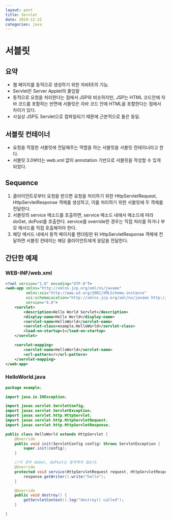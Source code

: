 ```yaml
---
layout: post
title: Servlet
date: 2019-12-22
categories: java
---
```


# 서블릿
## 요약
* 웹 페이지를 동적으로 생성하기 위한 자바EE의 기능. 
* Servlet은 Server Applet의 줄임말
* 동적으로 요청을 처리한다는 점에서 JSP와 비슷하지만, JSP는 HTML 코드안에 자바 코드를 포함하는 반면에 서블릿은 자바 코드 안에 HTML을 포함한다는 점에서 차이가 있다.
* 사실상 JSP도 Servlet으로 컴파일되기 때문에 근본적으로 둘은 동일.

## 서블릿 컨테이너
* 요청을 적절한 서블릿에 전달해주는 역할을 하는 서블릿을 서블릿 컨테이너라고 한다.
* 서블릿 3.0부터는 web.xml 없이 annotation 기반으로 서블릿을 작성할 수 있게 되었다.

## Sequence
1. 클라이언트로부터 요청을 받으면 요청을 처리하기 위한 HttpServletRequest, HttpServletResponse 객체를 생성하고, 이를 처리하기 위한 서블릿에 두 객체를 전달한다.
2. 서블릿의 service 메소드를 호출하면, service 메소드 내에서 메소드에 따라 doGet, doPost를 호출한다. service를 override한 경우는 직접 처리를 하거나 부모 메서드를 직접 호출해저야 한다.
3. 해당 메서드 내에서 동적 페이지를 렌더링한 뒤 HttpServletResponse 객체에 전달하면 서블릿 컨테이는 해당 클라이언트에게 응답을 전달한다. 

## 간단한 예제

### WEB-INF/web.xml
```xml
<?xml version="1.0" encoding="UTF-8"?>
<web-app xmlns="http://xmlns.jcp.org/xml/ns/javaee"
         xmlns:xsi="http://www.w3.org/2001/XMLSchema-instance"
         xsi:schemaLocation="http://xmlns.jcp.org/xml/ns/javaee http://xmlns.jcp.org/xml/ns/javaee/web-app_4_0.xsd"
         version="4.0">
    <servlet>
        <description>Hello World Servlet</description>
        <display-name>Hello World</display-name>
        <servlet-name>HelloWorld</servlet-name>
        <servlet-class>example.HelloWorld</servlet-class>
        <load-on-startup>1</load-on-startup>
    </servlet>

    <servlet-mapping>
        <servlet-name>HelloWorld</servlet-name>
        <url-pattern>/</url-pattern>
    </servlet-mapping>
</web-app>
```

### HelloWorld.java
```java
package example;

import java.io.IOException;

import javax.servlet.ServletConfig;
import javax.servlet.ServletException;
import javax.servlet.http.HttpServlet;
import javax.servlet.http.HttpServletRequest;
import javax.servlet.http.HttpServletResponse;

public class HelloWorld extends HttpServlet {
    @Override
    public void init(ServletConfig config) throws ServletException {
        super.init(config);
    }

    //이 경우 doGet, doPost는 동작하지 않는다. 
    @Override
    protected void service(HttpServletRequest request, HttpServletResponse response) throws ServletException, IOException {
        response.getWriter().write("hello");
    }

    @Override
    public void destroy() {
        getServletContext().log("destroy() called");
    }

}
```
